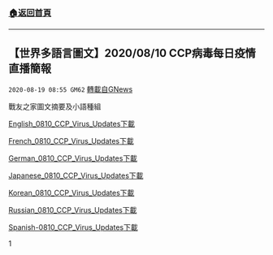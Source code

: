 ###  [:house:返回首頁](https://github.com/ourhimalayas/txt)
---

## 【世界多語言圖文】2020/08/10 CCP病毒每日疫情直播簡報
`2020-08-19 08:55 GM62` [轉載自GNews](https://gnews.org/zh-hant/302912/)

戰友之家圖文摘要及小語種組

[English\_0810\_CCP\_Virus\_Updates](https://s3.amazonaws.com/gnews-media-offload/wp-content/uploads/2020/08/19084914/English_0810_CCP_Virus_Updates1.pdf)[下載](https://s3.amazonaws.com/gnews-media-offload/wp-content/uploads/2020/08/19084914/English_0810_CCP_Virus_Updates1.pdf)

[French\_0810\_CCP\_Virus\_Updates](https://s3.amazonaws.com/gnews-media-offload/wp-content/uploads/2020/08/19084922/French_0810_CCP_Virus_Updates1_v1.pdf)[下載](https://s3.amazonaws.com/gnews-media-offload/wp-content/uploads/2020/08/19084922/French_0810_CCP_Virus_Updates1_v1.pdf)

[German\_0810\_CCP\_Virus\_Updates](https://s3.amazonaws.com/gnews-media-offload/wp-content/uploads/2020/08/19084929/German_0810_CCP_Virus_Updates1.pdf)[下載](https://s3.amazonaws.com/gnews-media-offload/wp-content/uploads/2020/08/19084929/German_0810_CCP_Virus_Updates1.pdf)

[Japanese\_0810\_CCP\_Virus\_Updates](https://s3.amazonaws.com/gnews-media-offload/wp-content/uploads/2020/08/19084925/Japanese_0810_CCP_Virus_Updates1.pdf)[下載](https://s3.amazonaws.com/gnews-media-offload/wp-content/uploads/2020/08/19084925/Japanese_0810_CCP_Virus_Updates1.pdf)

[Korean\_0810\_CCP\_Virus\_Updates](https://s3.amazonaws.com/gnews-media-offload/wp-content/uploads/2020/08/19084932/Korean_0810_CCP_Virus_Updates1-.pdf)[下載](https://s3.amazonaws.com/gnews-media-offload/wp-content/uploads/2020/08/19084932/Korean_0810_CCP_Virus_Updates1-.pdf)

[Russian\_0810\_CCP\_Virus\_Updates](https://s3.amazonaws.com/gnews-media-offload/wp-content/uploads/2020/08/19084918/Russian_0810_CCP_Virus_Updates1.pdf)[下載](https://s3.amazonaws.com/gnews-media-offload/wp-content/uploads/2020/08/19084918/Russian_0810_CCP_Virus_Updates1.pdf)

[Spanish-0810\_CCP\_Virus\_Updates](https://s3.amazonaws.com/gnews-media-offload/wp-content/uploads/2020/08/19084936/Spanish-0810_CCP_Virus_Updates1.pdf)[下載](https://s3.amazonaws.com/gnews-media-offload/wp-content/uploads/2020/08/19084936/Spanish-0810_CCP_Virus_Updates1.pdf)



1
